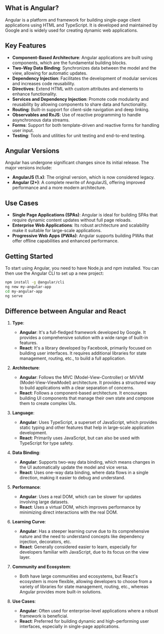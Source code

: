 

## What is Angular?
Angular is a platform and framework for building single-page client applications using HTML and TypeScript. It is developed and maintained by Google and is widely used for creating dynamic web applications.

## Key Features
- **Component-Based Architecture**: Angular applications are built using components, which are the fundamental building blocks.
- **Two-Way Data Binding**: Synchronizes data between the model and the view, allowing for automatic updates.
- **Dependency Injection**: Facilitates the development of modular services and increases code reusability.
- **Directives**: Extend HTML with custom attributes and elements to enhance functionality.
- **Services and Dependency Injection**: Promote code modularity and reusability by allowing components to share data and functionality.
- **Routing**: Built-in support for client-side navigation and deep linking.
- **Observables and RxJS**: Use of reactive programming to handle asynchronous data streams.
- **Forms**: Support for both template-driven and reactive forms for handling user input.
- **Testing**: Tools and utilities for unit testing and end-to-end testing.

## Angular Versions
Angular has undergone significant changes since its initial release. The major versions include:
- **AngularJS (1.x)**: The original version, which is now considered legacy.
- **Angular (2+)**: A complete rewrite of AngularJS, offering improved performance and a more modern architecture.

## Use Cases
- **Single Page Applications (SPAs)**: Angular is ideal for building SPAs that require dynamic content updates without full page reloads.
- **Enterprise Web Applications**: Its robust architecture and scalability make it suitable for large-scale applications.
- **Progressive Web Apps (PWAs)**: Angular supports building PWAs that offer offline capabilities and enhanced performance.

## Getting Started
To start using Angular, you need to have Node.js and npm installed. You can then use the Angular CLI to set up a new project:
```bash
npm install -g @angular/cli
ng new my-angular-app
cd my-angular-app
ng serve
```


## Difference between Angular and React

1. **Type**:
   - **Angular**: It's a full-fledged framework developed by Google. It provides a comprehensive solution with a wide range of built-in features.
   - **React**: It's a library developed by Facebook, primarily focused on building user interfaces. It requires additional libraries for state management, routing, etc., to build a full application.

2. **Architecture**:
   - **Angular**: Follows the MVC (Model-View-Controller) or MVVM (Model-View-ViewModel) architecture. It provides a structured way to build applications with a clear separation of concerns.
   - **React**: Follows a component-based architecture. It encourages building UI components that manage their own state and compose them to create complex UIs.

3. **Language**:
   - **Angular**: Uses TypeScript, a superset of JavaScript, which provides static typing and other features that help in large-scale application development.
   - **React**: Primarily uses JavaScript, but can also be used with TypeScript for type safety.

4. **Data Binding**:
   - **Angular**: Supports two-way data binding, which means changes in the UI automatically update the model and vice versa.
   - **React**: Uses one-way data binding, where data flows in a single direction, making it easier to debug and understand.

5. **Performance**:
   - **Angular**: Uses a real DOM, which can be slower for updates involving large datasets.
   - **React**: Uses a virtual DOM, which improves performance by minimizing direct interactions with the real DOM.

6. **Learning Curve**:
   - **Angular**: Has a steeper learning curve due to its comprehensive nature and the need to understand concepts like dependency injection, decorators, etc.
   - **React**: Generally considered easier to learn, especially for developers familiar with JavaScript, due to its focus on the view layer.

7. **Community and Ecosystem**:
   - Both have large communities and ecosystems, but React's ecosystem is more flexible, allowing developers to choose from a variety of libraries for state management, routing, etc., whereas Angular provides more built-in solutions.

8. **Use Cases**:
   - **Angular**: Often used for enterprise-level applications where a robust framework is beneficial.
   - **React**: Preferred for building dynamic and high-performing user interfaces, especially in single-page applications.

